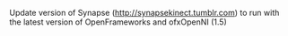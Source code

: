 Update version of Synapse (http://synapsekinect.tumblr.com) to run with the latest version of OpenFrameworks and ofxOpenNI (1.5)
